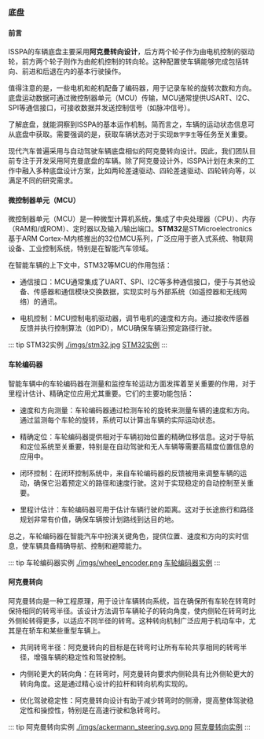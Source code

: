 ### 底盘

<a style="display: none;" rel="me" href="https://fosstodon.org/@readthedocs">Mastodon</a>

#### 前言

ISSPA的车辆底盘主要采用**阿克曼转向设计**，后方两个轮子作为由电机控制的驱动轮，前方两个轮子则作为由舵机控制的转向轮。这种配置使车辆能够完成包括转向、前进和后退在内的基本行驶操作。

值得注意的是，一些电机和舵机配备了编码器，用于记录车轮的旋转次数和方向。底盘运动数据可通过微控制器单元（MCU）传输，MCU通常提供USART、I2C、SPI等通信接口，可接收数据并发送控制信号（如脉冲信号）。

了解底盘，就能洞察到ISSPA的基本运作机制。简而言之，车辆的运动状态信息可从底盘中获取。需要强调的是，获取车辆状态对于实现`数字孪生`等任务至关重要。

现代汽车普遍采用与自动驾驶车辆底盘相似的阿克曼转向设计。因此，我们团队目前专注于开发采用阿克曼底盘的车辆。除了阿克曼设计外，ISSPA计划在未来的工作中融入多种底盘设计方案，比如两轮差速驱动、四轮差速驱动、四轮转向等，以满足不同的研究需求。

#### 微控制器单元（MCU）

微控制器单元（MCU）是一种微型计算机系统，集成了中央处理器（CPU）、内存（RAM和/或ROM）、定时器以及输入/输出端口。**STM32**是STMicroelectronics基于ARM Cortex-M内核推出的32位MCU系列，广泛应用于嵌入式系统、物联网设备、工业控制系统，特别是在智能汽车领域。

在智能车辆的上下文中，STM32等MCU的作用包括：

- 通信接口：MCU通常集成了UART、SPI、I2C等多种通信接口，便于与其他设备、传感器和通信模块交换数据，实现实时与外部系统（如遥控器和无线网络）的通讯。

- 电机控制：MCU控制电机驱动器，调节电机的速度和方向。通过接收传感器反馈并执行控制算法（如PID），MCU确保车辆沿预定路径行驶。

::: tip STM32实例
[./imgs/stm32.jpg](./imgs/stm32.jpg)
[STM32实例](https://www.amazon.sa/-/en/Nucleo-64-development-STM32F303RE-supports-connectivity/dp/B01N6EKDEF)
:::

#### 车轮编码器

智能车辆中的车轮编码器在测量和监控车轮运动方面发挥着至关重要的作用，对于里程计估计、精确定位应用尤其重要。它们的主要功能包括：

- 速度和方向测量：车轮编码器通过检测车轮的旋转来测量车辆的速度和方向。通过监测每个车轮的旋转，系统可以计算出车辆的实际运动状态。

- 精确定位：车轮编码器提供相对于车辆初始位置的精确位移信息。这对于导航和定位系统至关重要，特别是在自动驾驶和无人车辆等需要高精度位置信息的应用中。

- 闭环控制：在闭环控制系统中，来自车轮编码器的反馈被用来调整车辆的运动，确保它沿着预定义的路径和速度行驶。这对于实现稳定的自动控制至关重要。

- 里程计估计：车轮编码器可用于估计车辆行驶的距离。这对于长途旅行和路径规划非常有价值，确保车辆按计划路线到达目的地。

总之，车轮编码器在智能汽车中扮演关键角色，提供位置、速度和方向的实时信息，使车辆具备精确导航、控制和避障能力。

::: tip 车轮编码器实例
[./imgs/wheel_encoder.png](./imgs/wheel_encoder.png)
[车轮编码器实例](https://www.baumer.com/us/en/product-overview/distance-measurement/measuring-wheel-encoders/c/292)
:::

#### 阿克曼转向

阿克曼转向是一种工程原理，用于设计车辆转向系统，旨在确保所有车轮在转弯时保持相同的转弯半径。该设计方法调节车辆轮子的转向角度，使内侧轮在转弯时比外侧轮转得更多，以适应不同半径的转弯。这种转向机制广泛应用于机动车中，尤其是在轿车和某些重型车辆上。

- 共同转弯半径：阿克曼转向的目标是在转弯时让所有车轮共享相同的转弯半径，增强车辆的稳定性和驾驶控制。

- 内侧轮更大的转向角：在转弯时，阿克曼转向要求内侧轮具有比外侧轮更大的转向角度。这是通过精心设计的拉杆和转向机构实现的。

- 优化驾驶稳定性：阿克曼转向设计有助于减少转弯时的侧滑，提高整体驾驶稳定性和操控性，特别是在高速行驶和急转弯时。

::: tip 阿克曼转向实例
[./imgs/ackermann_steering.svg.png](./imgs/ackermann_steering.svg.png)
[阿克曼转向实例](https://en.wikipedia.org/wiki/Ackermann_steering_geometry)
:::